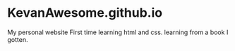 # KevanAwesome.github.io
My personal website
First time learning html and css.
learning from a book I gotten.

